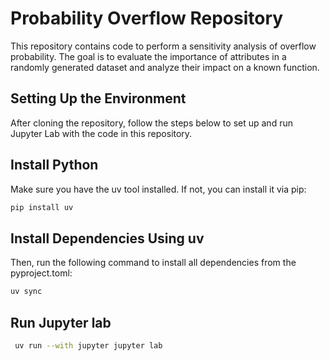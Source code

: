 # Probability Overflow Repository 

This repository contains code to perform a sensitivity analysis of overflow probability. The goal is to evaluate the importance of attributes in a randomly generated dataset and analyze their impact on a known function.

## Setting Up the Environment

After cloning the repository, follow the steps below to set up and run Jupyter Lab with the code in this repository.

## Install Python 

Make sure you have the uv tool installed. If not, you can install it via pip:

```bash 
pip install uv
```

## Install Dependencies Using uv
Then, run the following command to install all dependencies from the pyproject.toml:

```bash
uv sync
```
## Run Jupyter lab

```bash
 uv run --with jupyter jupyter lab
```
